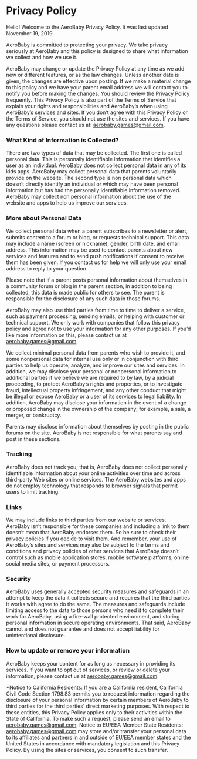 # Privacy Policy

Hello! Welcome to the AeroBaby Privacy Policy. It was last updated November 19, 2019.

AeroBaby is committed to protecting your privacy. We take privacy seriously at AeroBaby and this policy is designed to share what information we collect and how we use it.

AeroBaby may change or update the Privacy Policy at any time as we add new or different features, or as the law changes. Unless another date is given, the changes are effective upon posting. If we make a material change to this policy and we have your parent email address we will contact you to notify you before making the changes. You should review the Privacy Policy frequently. This Privacy Policy is also part of the Terms of Service that explain your rights and responsibilities and AeroBaby’s when using AeroBaby’s services and sites. If you don’t agree with this Privacy Policy or the Terms of Service, you should not use the sites and services. If you have any questions please contact us at: aerobaby.games@gmail.com.

### What Kind of Information is Collected?
There are two types of data that may be collected. The first one is called personal data. This is personally identifiable information that identifies a user as an individual. AeroBaby does not collect personal data in any of its kids apps. AeroBaby may collect personal data that parents voluntarily provide on the website. The second type is non personal data which doesn’t directly identify an individual or which may have been personal information but has had the personally identifiable information removed. AeroBaby may collect non personal information about the use of the website and apps to help us improve our services.

### More about Personal Data
We collect personal data when a parent subscribes to a newsletter or alert, submits content to a forum or blog, or requests technical support. This data may include a name (screen or nickname), gender, birth date, and email address. This information may be used to contact parents about new services and features and to send push notifications if consent to receive them has been given. If you contact us for help we will only use your email address to reply to your question.

Please note that if a parent posts personal information about themselves in a community forum or blog in the parent section, in addition to being collected, this data is made public for others to see. The parent is responsible for the disclosure of any such data in those forums.

AeroBaby may also use third parties from time to time to deliver a service, such as payment processing, sending emails, or helping with customer or technical support. We only work with companies that follow this privacy policy and agree not to use your information for any other purposes. If you’d like more information on this, please contact us at aerobaby.games@gmail.com.

We collect minimal personal data from parents who wish to provide it, and some nonpersonal data for internal use only or in conjunction with third parties to help us operate, analyze, and improve our sites and services. In addition, we may disclose your personal or nonpersonal information to additional parties if we believe we are required to by law, by a judicial proceeding, to protect AeroBaby’s rights and properties, or to investigate fraud, intellectual property infringement, and any other conduct that might be illegal or expose AeroBaby or a user of its services to legal liability. In addition, AeroBaby may disclose your information in the event of a change or proposed change in the ownership of the company; for example, a sale, a merger, or bankruptcy.

Parents may disclose information about themselves by posting in the public forums on the site. AeroBaby is not responsible for what parents say and post in these sections.

### Tracking
AeroBaby does not track you; that is, AeroBaby does not collect personally identifiable information about your online activities over time and across third-party Web sites or online services. The AeroBaby websites and apps do not employ technology that responds to browser signals that permit users to limit tracking.

### Links 
We may include links to third parties from our website or services. AeroBaby isn’t responsible for these companies and including a link to them doesn’t mean that AeroBaby endorses them. So be sure to check their privacy policies if you decide to visit them. And remember, your use of AeroBaby’s sites and services may also be subject to the terms and conditions and privacy policies of other services that AeroBaby doesn’t control such as mobile application stores, mobile software platforms, online social media sites, or payment processors.

### Security
AeroBaby uses generally accepted security measures and safeguards in an attempt to keep the data it collects secure and requires that the third parties it works with agree to do the same. The measures and safeguards include limiting access to the data to those persons who need it to complete their work for AeroBaby, using a fire-wall protected environment, and storing personal information in secure operating environments. That said, AeroBaby cannot and does not guarantee and does not accept liability for unintentional disclosure.

### How to update or remove your information
AeroBaby keeps your content for as long as necessary in providing its services. If you want to opt out of services, or review or delete your information, please contact us at aerobaby.games@gmail.com.

*Notice to California Residents: If you are a California resident, California Civil Code Section 1798.83 permits you to request information regarding the disclosure of your personal information by certain members of AeroBaby to third parties for the third parties’ direct marketing purposes. With respect to these entities, this Privacy Policy applies only to their activities within the State of California. To make such a request, please send an email to aerobaby.games@gmail.com.
Notice to EU/EEA Member State Residents: aerobaby.games@gmail.com may store and/or transfer your personal data to its affiliates and partners in and outside of EU/EEA member states and the United States in accordance with mandatory legislation and this Privacy Policy. By using the sites or services, you consent to such transfer.
